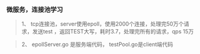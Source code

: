 ### 微服务，连接池学习
>1、 tcp连接池，server使用epoll，使用2000个连接，处理完50万个请求，发送test ，返回TEST大写，耗时3.7，处理完所有的请求，qps 15万 

>2、 epollServer.go 是服务端代码， testPool.go是client端代码
